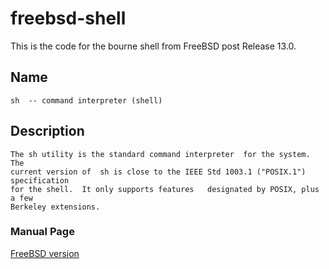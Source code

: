 # freebsd-shell

This is the code for the bourne shell from FreeBSD post Release 13.0.
    
## Name

    sh	-- command interpreter (shell)

## Description

    The sh utility is the standard command interpreter	for the	system.	 The
    current version of	sh is close to the IEEE	Std 1003.1 ("POSIX.1") specification
    for the shell.  It only supports features	designated by POSIX, plus a few
    Berkeley extensions.

### Manual Page

[FreeBSD version](https://www.freebsd.org/cgi/man.cgi?sh(1))
